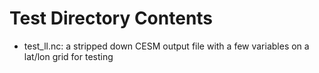 # Test Directory Contents

 - test\_ll.nc: a stripped down CESM output file with a few variables on a lat/lon grid for testing

